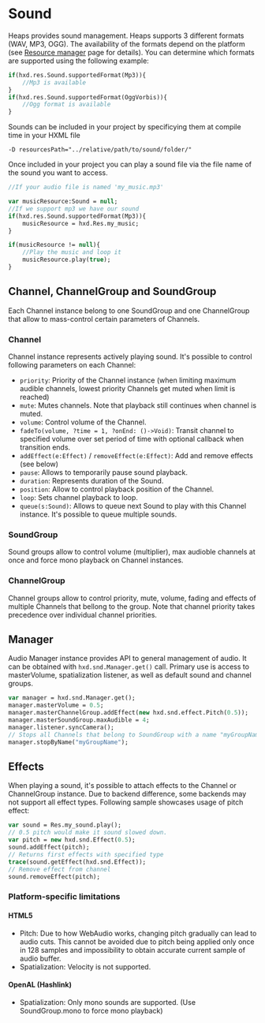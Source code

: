 # Sound

Heaps provides sound management. Heaps supports 3 different formats (WAV, MP3, OGG).  The availability of the formats depend on the platform (see [Resource manager](https://github.com/HeapsIO/heaps/wiki/Resource-Management#target-specific-quirks) page for details). You can determine which formats are supported using the following example:

```haxe
if(hxd.res.Sound.supportedFormat(Mp3)){
    //Mp3 is available
} 
if(hxd.res.Sound.supportedFormat(OggVorbis)){
    //Ogg format is available
}
```

Sounds can be included in your project by specificying them at compile time in your HXML file

```hxml
-D resourcesPath="../relative/path/to/sound/folder/"
```

Once included in your project you can play a sound file via the file name of the sound you want to access.

```haxe
//If your audio file is named 'my_music.mp3'

var musicResource:Sound = null;
//If we support mp3 we have our sound
if(hxd.res.Sound.supportedFormat(Mp3)){
    musicResource = hxd.Res.my_music;
}  

if(musicResource != null){
    //Play the music and loop it
    musicResource.play(true);
}
```

## Channel, ChannelGroup and SoundGroup

Each Channel instance belong to one SoundGroup and one ChannelGroup that allow to mass-control certain parameters of Channels.  
### Channel
Channel instance represents actively playing sound. It's possible to control following parameters on each Channel:
* `priority`: Priority of the Channel instance (when limiting maximum audible channels, lowest priority Channels get muted when limit is reached)
* `mute`: Mutes channels. Note that playback still continues when channel is muted.
* `volume`: Control volume of the Channel.
* `fadeTo(volume, ?time = 1, ?onEnd: ()->Void)`: Transit channel to specified volume over set period of time with optional callback when transition ends.
* `addEffect(e:Effect)` / `removeEffect(e:Effect)`: Add and remove effects (see below)
* `pause`: Allows to temporarily pause sound playback.
* `duration`: Represents duration of the Sound.
* `position`: Allow to control playback position of the Channel.
* `loop`: Sets channel playback to loop.
* `queue(s:Sound)`: Allows to queue next Sound to play with this Channel instance. It's possible to queue multiple sounds.

### SoundGroup
Sound groups allow to control volume (multiplier), max audioble channels at once and force mono playback on Channel instances.
### ChannelGroup
Channel groups allow to control priority, mute, volume, fading and effects of multiple Channels that bellong to the group. Note that channel priority takes precedence over individual channel priorities.

## Manager
Audio Manager instance provides API to general management of audio. It can be obtained with `hxd.snd.Manager.get()` call.
Primary use is access to masterVolume, spatialization listener, as well as default sound and channel groups.

```haxe
var manager = hxd.snd.Manager.get();
manager.masterVolume = 0.5;
manager.masterChannelGroup.addEffect(new hxd.snd.effect.Pitch(0.5));
manager.masterSoundGroup.maxAudible = 4;
manager.listener.syncCamera();
// Stops all Channels that belong to SoundGroup with a name "myGroupName".
manager.stopByName("myGroupName");
```

## Effects

When playing a sound, it's possible to attach effects to the Channel or ChannelGroup instance. Due to backend difference, some backends may not support all effect types. Following sample showcases usage of pitch effect:

```haxe
var sound = Res.my_sound.play();
// 0.5 pitch would make it sound slowed down.
var pitch = new hxd.snd.Effect(0.5);
sound.addEffect(pitch);
// Returns first effects with specified type
trace(sound.getEffect(hxd.snd.Effect));
// Remove effect from channel
sound.removeEffect(pitch);
```

### Platform-specific limitations

#### HTML5
* Pitch: Due to how WebAudio works, changing pitch gradually can lead to audio cuts. This cannot be avoided due to pitch being applied only once in 128 samples and impossibility to obtain accurate current sample of audio buffer.
* Spatialization: Velocity is not supported.

#### OpenAL (Hashlink)
* Spatialization: Only mono sounds are supported. (Use SoundGroup.mono to force mono playback)